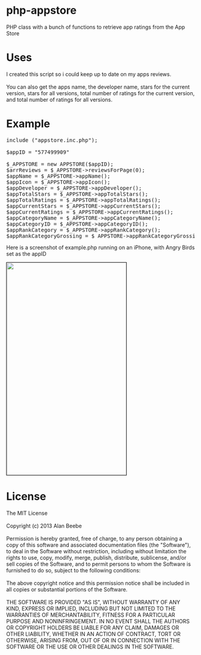 php-appstore
===================

PHP class with a bunch of functions to retrieve app ratings from the App Store

<h1>Uses </h1>

I created this script so i could keep up to date on my apps reviews.<BR><BR>You can also get the apps name, the developer name, stars for the current version, stars for all versions, total number of ratings for the current version, and total number of ratings for all versions.

<h1>Example </h1>

<PRE>
include ("appstore.inc.php");

$appID = "577499909"

$_APPSTORE = new APPSTORE($appID);
$arrReviews = $_APPSTORE->reviewsForPage(0);
$appName = $_APPSTORE->appName();
$appIcon = $_APPSTORE->appIcon();
$appDeveloper = $_APPSTORE->appDeveloper();
$appTotalStars = $_APPSTORE->appTotalStars();
$appTotalRatings = $_APPSTORE->appTotalRatings();
$appCurrentStars = $_APPSTORE->appCurrentStars();
$appCurrentRatings = $_APPSTORE->appCurrentRatings();
$appCategoryName = $_APPSTORE->appCategoryName();
$appCategoryID = $_APPSTORE->appCategoryID();
$appRankCategory = $_APPSTORE->appRankCategory();
$appRankCategoryGrossing = $_APPSTORE->appRankCategoryGrossing();
</PRE>

Here is a screenshot of example.php running on an iPhone, with Angry Birds set as the appID

<IMG STYLE="border:1px solid black" SRC="http://i48.tinypic.com/124zj8w.png" WIDTH="320" HEIGHT="568">

<h1>License</h1>
The MIT License
<BR>
<BR>Copyright (c) 2013 Alan Beebe
<BR>
<BR>Permission is hereby granted, free of charge, to any person obtaining a copy of this software and associated documentation files (the "Software"), to deal in the Software without restriction, including without limitation the rights to use, copy, modify, merge, publish, distribute, sublicense, and/or sell copies of the Software, and to permit persons to whom the Software is furnished to do so, subject to the following conditions:
<BR>
<BR>The above copyright notice and this permission notice shall be included in all copies or substantial portions of the Software.
<BR>
<BR>THE SOFTWARE IS PROVIDED "AS IS", WITHOUT WARRANTY OF ANY KIND, EXPRESS OR IMPLIED, INCLUDING BUT NOT LIMITED TO THE WARRANTIES OF MERCHANTABILITY, FITNESS FOR A PARTICULAR PURPOSE AND NONINFRINGEMENT. IN NO EVENT SHALL THE AUTHORS OR COPYRIGHT HOLDERS BE LIABLE FOR ANY CLAIM, DAMAGES OR OTHER LIABILITY, WHETHER IN AN ACTION OF CONTRACT, TORT OR OTHERWISE, ARISING FROM, OUT OF OR IN CONNECTION WITH THE SOFTWARE OR THE USE OR OTHER DEALINGS IN THE SOFTWARE.